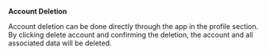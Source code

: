 **Account Deletion**

Account deletion can be done directly through the app in the profile section. By clicking delete account and confirming the deletion, the account and all associated data will be deleted.
